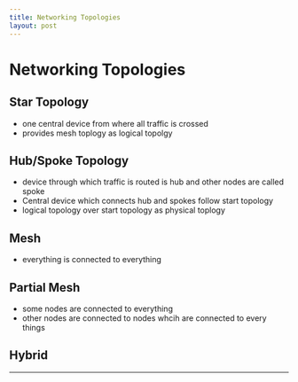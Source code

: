```yaml
---
title: Networking Topologies
layout: post
---
```

    
# Networking Topologies

## Star Topology 
* one central device from where all traffic is crossed 
* provides mesh toplogy as logical topolgy 

## Hub/Spoke Topology 
* device through which traffic is routed is hub and other nodes are called spoke 
* Central device which connects hub and spokes follow start topology 
* logical topology over start topology as physical toplogy 

## Mesh 
* everything is connected to everything 

## Partial Mesh 
* some  nodes are connected to everything 
* other nodes are connected to nodes whcih are connected to every things 

## Hybrid 

---
